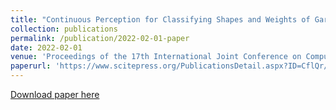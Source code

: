```yaml
---
title: "Continuous Perception for Classifying Shapes and Weights of Garments for Robotic Vision Applications"
collection: publications
permalink: /publication/2022-02-01-paper
date: 2022-02-01
venue: 'Proceedings of the 17th International Joint Conference on Computer Vision, Imaging and Computer Graphics Theory and Applications - Volume 4: VISAPP'
paperurl: 'https://www.scitepress.org/PublicationsDetail.aspx?ID=CflQr/8m9mg=&t=1'
---
```

[Download paper here](https://www.scitepress.org/PublicationsDetail.aspx?ID=CflQr/8m9mg=&t=1)
